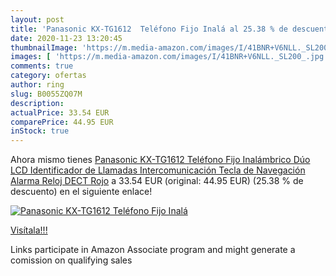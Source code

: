 ```yaml
---
layout: post
title: 'Panasonic KX-TG1612  Teléfono Fijo Inalá al 25.38 % de descuento'
date: 2020-11-23 13:20:45
thumbnailImage: 'https://m.media-amazon.com/images/I/41BNR+V6NLL._SL200_.jpg'
images: [ 'https://m.media-amazon.com/images/I/41BNR+V6NLL._SL200_.jpg' ]
comments: true
category: ofertas
author: ring
slug: B0055ZQ07M
description:
actualPrice: 33.54 EUR
comparePrice: 44.95 EUR
inStock: true
---
```


Ahora mismo tienes [Panasonic KX-TG1612  Teléfono Fijo Inalámbrico Dúo  LCD  Identificador de Llamadas  Intercomunicación  Tecla de Navegación  Alarma  Reloj   DECT  Rojo](https://www.amazon.es/dp/B0055ZQ07M/?tag=tolees-21) a 33.54 EUR (original: 44.95 EUR) (25.38 %  de descuento) en el siguiente enlace!

[![Panasonic KX-TG1612  Teléfono Fijo Inalá](https://m.media-amazon.com/images/I/41BNR+V6NLL._SL200_.jpg)](https://www.amazon.es/dp/B0055ZQ07M/?tag=tolees-21)

[Visítala!!!](https://www.amazon.es/dp/B0055ZQ07M/?tag=tolees-21)

Links participate in Amazon Associate program and might generate a comission on qualifying sales
